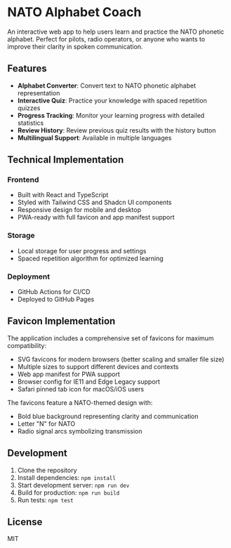 # NATO Alphabet Coach

An interactive web app to help users learn and practice the NATO phonetic alphabet. Perfect for pilots, radio operators, or anyone who wants to improve their clarity in spoken communication.

## Features

- **Alphabet Converter**: Convert text to NATO phonetic alphabet representation
- **Interactive Quiz**: Practice your knowledge with spaced repetition quizzes
- **Progress Tracking**: Monitor your learning progress with detailed statistics
- **Review History**: Review previous quiz results with the history button
- **Multilingual Support**: Available in multiple languages

## Technical Implementation

### Frontend

- Built with React and TypeScript
- Styled with Tailwind CSS and Shadcn UI components
- Responsive design for mobile and desktop
- PWA-ready with full favicon and app manifest support

### Storage

- Local storage for user progress and settings
- Spaced repetition algorithm for optimized learning

### Deployment

- GitHub Actions for CI/CD
- Deployed to GitHub Pages

## Favicon Implementation

The application includes a comprehensive set of favicons for maximum compatibility:

- SVG favicons for modern browsers (better scaling and smaller file size)
- Multiple sizes to support different devices and contexts
- Web app manifest for PWA support
- Browser config for IE11 and Edge Legacy support
- Safari pinned tab icon for macOS/iOS users

The favicons feature a NATO-themed design with:

- Bold blue background representing clarity and communication
- Letter "N" for NATO
- Radio signal arcs symbolizing transmission

## Development

1. Clone the repository
2. Install dependencies: `npm install`
3. Start development server: `npm run dev`
4. Build for production: `npm run build`
5. Run tests: `npm test`

## License

MIT
